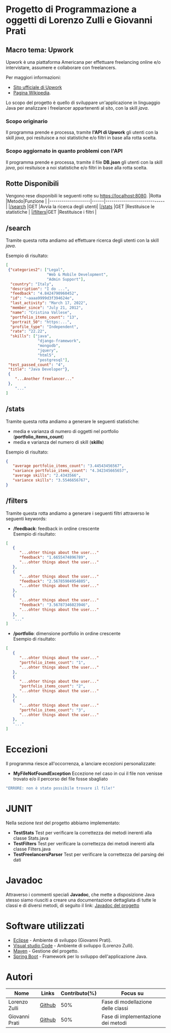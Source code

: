 # Progetto di Programmazione a oggetti di Lorenzo Zulli e Giovanni Prati
## Macro tema: Upwork

Upwork è una piattaforma Americana per effettuare freelancing online e/o intervistare, assumere e collaborare con freelancers.

Per maggiori informazioni: 
* [Sito ufficiale di Upwork](https://www.upwork.com/)
* [Pagina Wikipedia](https://en.wikipedia.org/wiki/Upwork).

Lo scopo del progetto è quello di sviluppare un'applicazione in linguaggio Java per analizzare i freelancer appartenenti al sito, con la skill *java*.

### Scopo originario
Il programma prende e processa, tramite **l'API di Upwork** gli utenti con la skill *java*, poi resituisce a noi statistiche e/o filtri in base alla rotta scelta.

### Scopo aggiornato in quanto problemi con l'API
Il programma prende e processa, tramite il file **DB.json** gli utenti con la skill *java*, poi resituisce a noi statistiche e/o filtri in base alla rotta scelta.

## Rotte Disponibili
Vengono rese disponibili le seguenti rotte su [https://localhost:8080](https://localhost:8080).
|Rotta               |Metodo|Funzione                     |
|--------------------|------|-----------------------------|
|[/search](#search)  |GET   |Avvia la ricerca degli utenti|
|[/stats](#stats)    |GET   |Restituisce le statistiche   |
|[/filters](#filters)|GET   |Restituisce i filtri         |

## /search
Tramite questa rotta andiamo ad effettuare ricerca degli utenti con la skill *java*.

Esempio di risultato:
```json
[
 {"categories2": ["Legal",
                  "Web & Mobile Development",
                  "Admin Support"],
  "country": "Italy",
  "description": "I do ...",
  "feedback": "4.8424790960452",
  "id": "~aaaa9999d3f394624e",
  "last_activity": "March 17, 2022",
  "member_since": "July 21, 2012",
  "name": "Cristina Vallese",
  "portfolio_items_count": "13",
  "portrait_50": "https:...",
  "profile_type": "Independent",
  "rate": "22.22",
  "skills": ["java",
              "django-framework",
              "mongodb",
              "jquery",
              "html5",
              "postgresql"],
 "test_passed_count": "4",
 "title": "Java Developer"},
 {
    "...Another freelancer..."
 },
    "..."
]
```

## /stats
Tramite questa rotta andiamo a generare le seguenti statistiche:
* media e varianza di numero di oggetti nel portfolio (**portfolio_items_count**)
* media e varianza del numero di skill (**skills**)
  
Esempio di risultato:
```json
{
   "average portfolio_items_count": "3.44543456567",
   "variance portfolio_items_count": "4.342345665657",
   "average skills": "2.4343566",
   "variance skills": "3.5546656767",
}
```

## /filters
Tramite questa rotta andiamo a generare i seguenti filtri attraverso le seguenti keywords:
* **/feedback**: feedback in ordine crescente<br> 
   Esempio di risultato: 
```json
[
   {
      "...ohter things about the user..."
      "feedback": "1.6655474896789",
      "...ohter things about the user..."
   },
   {
      "...ohter things about the user..."
      "feedback": "2.56785904954805",
      "...ohter things about the user..."
   },
   {
      "...ohter things about the user..."
      "feedback": "3.56787346023946",
      "...ohter things about the user..."
   },
   "..."
]
```
* **/portfolio**: dimensione portfolio in ordine crescente<br>
   Esempio di risultato: 
```json
[
   {
      "...ohter things about the user..."
      "portfolio_items_count": "1",
      "...ohter things about the user..."
   },
   {
      "...ohter things about the user..."
      "portfolio_items_count": "2",
      "...ohter things about the user..."
   },
   {
      "...ohter things about the user..."
      "portfolio_items_count": "3",
      "...ohter things about the user..."
   },
   "..."
]
```

# Eccezioni
Il programma riesce all'occorrenza, a lanciare eccezioni personalizzate:
* **MyFileNotFoundException** Eccezione nel caso in cui il file non venisse trovato e/o il percorso del file fosse sbagliato<br>
```java
"ERRORE: non è stato possibile trovare il file!"
```

# JUNIT
Nella sezione *test* del progetto abbiamo implementato:
* **TestStats** Test per verificare la correttezza dei metodi inerenti alla classe Stats.java
* **TestFilters** Test per verificare la correttezza dei metodi inerenti alla classe Filters.java
* **TestFreelancersParser** Test per verificare la correttezza del parsing dei dati

# Javadoc
Attraverso i commenti speciali **Javadoc**, che mette a disposizione Java stesso siamo riusciti a creare una documentazione dettagliata di tutte le classi e di diversi metodi, di seguito il link: [Javadoc del progetto](https://www.youtube.com/watch?v=dQw4w9WgXcQ)

# Software utilizzati
* [Eclipse](https://www.eclipse.org/downloads/) - Ambiente di sviluppo (Giovanni Prati).
* [Visual studio Code](https://code.visualstudio.com/Download) - Ambiente di sviluppo (Lorenzo Zulli).
* [Maven](https://maven.apache.org/) - Gestione del progetto.
* [Spring Boot](https://spring.io/projects/spring-boot) - Framework per lo sviluppo dell'applicazione Java.

# Autori
|Nome          |Links                                    |Contributo(%)|Focus su                          |
|--------------|-----------------------------------------|-------------|----------------------------------|
|Lorenzo Zulli |[Github](https://github.com/lorenzozulli)|50%          |Fase di modellazione delle classi |
|Giovanni Prati|[Github](https://github.com/jjohnnyUtah) |50%          |Fase di implementazione dei metodi|